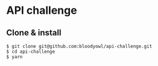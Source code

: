 # API challenge

## Clone & install

```console
$ git clone git@github.com:bloodyowl/api-challenge.git
$ cd api-challenge
$ yarn
```
